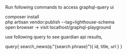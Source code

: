 Run following commands to access graphql-query ui

composer install<br>
php artisan vendor:publish --tag=lighthouse-schema<br>
open browser -> visit localhost/graphql-playground<br>

use following query to see guardian api results,

query{
  search_news(q:"{search phrase}"){
    id,
    title,
    url
  }
}
